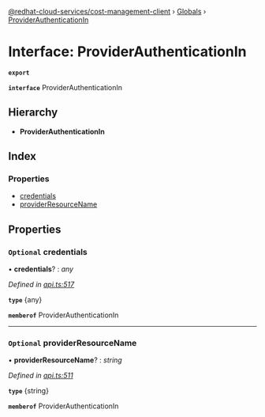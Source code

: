 [@redhat-cloud-services/cost-management-client](../README.md) › [Globals](../globals.md) › [ProviderAuthenticationIn](providerauthenticationin.md)

# Interface: ProviderAuthenticationIn

**`export`** 

**`interface`** ProviderAuthenticationIn

## Hierarchy

* **ProviderAuthenticationIn**

## Index

### Properties

* [credentials](providerauthenticationin.md#optional-credentials)
* [providerResourceName](providerauthenticationin.md#optional-providerresourcename)

## Properties

### `Optional` credentials

• **credentials**? : *any*

*Defined in [api.ts:517](https://github.com/RedHatInsights/javascript-clients/blob/master/packages/cost-management/api.ts#L517)*

**`type`** {any}

**`memberof`** ProviderAuthenticationIn

___

### `Optional` providerResourceName

• **providerResourceName**? : *string*

*Defined in [api.ts:511](https://github.com/RedHatInsights/javascript-clients/blob/master/packages/cost-management/api.ts#L511)*

**`type`** {string}

**`memberof`** ProviderAuthenticationIn
